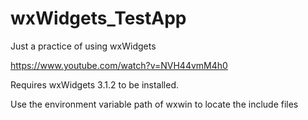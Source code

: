 # wxWidgets_TestApp
Just a practice of using wxWidgets 

https://www.youtube.com/watch?v=NVH44vmM4h0

Requires wxWidgets 3.1.2 to be installed.

Use the environment variable path of wxwin to locate the include files
